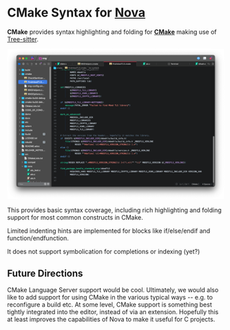 # CMake Syntax for [Nova][1]

**CMake** provides syntax highlighting and folding for [**CMake**][3] making use of [Tree-sitter][2].

![](https://raw.githubusercontent.com/staysail/nova-cmake/main/screenshot.png)

This provides basic syntax coverage, including rich highlighting and folding
support for most common constructs in CMake.

Limited indenting hints are implemented for blocks like if/else/endif and
function/endfunction.

It does not support symbolication for completions or indexing (yet?)

## Future Directions

CMake Language Server support would be cool.
Ultimately, we would also like to add support for using CMake
in the various typical ways -- e.g. to reconfigure a build etc.
At some level, CMake support is something best tightly integrated into
the editor, instead of via an extension.  Hopefully this at least improves
the capabilities of Nova to make it useful for C projects.

[1]: https://nova.app "Nova website"
[2]: https://tree-sitter.github.io "Tree-sitter website"
[3]: https://cmake.org/ "CMake website"

